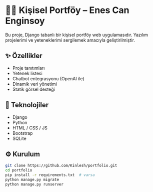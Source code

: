 # 👨‍💻 Kişisel Portföy – Enes Can Enginsoy

Bu proje, Django tabanlı bir kişisel portföy web uygulamasıdır. Yazılım projelerimi ve yeteneklerimi sergilemek amacıyla geliştirilmiştir.

## ✨ Özellikler
- Proje tanıtımları
- Yetenek listesi
- Chatbot entegrasyonu (OpenAI ile)
- Dinamik veri yönetimi
- Statik görsel desteği

## 🧰 Teknolojiler
- Django
- Python
- HTML / CSS / JS
- Bootstrap
- SQLite

## ⚙️ Kurulum

```bash
git clone https://github.com/Kinlesh/portfolio.git
cd portfolio
pip install -r requirements.txt  # varsa
python manage.py migrate
python manage.py runserver
